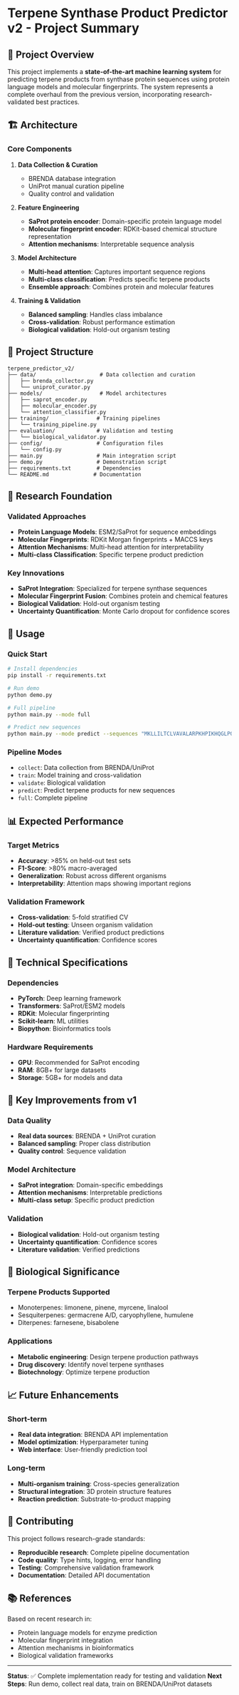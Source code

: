 # Terpene Synthase Product Predictor v2 - Project Summary

## 🎯 Project Overview

This project implements a **state-of-the-art machine learning system** for predicting terpene products from synthase protein sequences using protein language models and molecular fingerprints. The system represents a complete overhaul from the previous version, incorporating research-validated best practices.

## 🏗️ Architecture

### **Core Components**

1. **Data Collection & Curation**
   - BRENDA database integration
   - UniProt manual curation pipeline
   - Quality control and validation

2. **Feature Engineering**
   - **SaProt protein encoder**: Domain-specific protein language model
   - **Molecular fingerprint encoder**: RDKit-based chemical structure representation
   - **Attention mechanisms**: Interpretable sequence analysis

3. **Model Architecture**
   - **Multi-head attention**: Captures important sequence regions
   - **Multi-class classification**: Predicts specific terpene products
   - **Ensemble approach**: Combines protein and molecular features

4. **Training & Validation**
   - **Balanced sampling**: Handles class imbalance
   - **Cross-validation**: Robust performance estimation
   - **Biological validation**: Hold-out organism testing

## 📁 Project Structure

```
terpene_predictor_v2/
├── data/                    # Data collection and curation
│   ├── brenda_collector.py
│   └── uniprot_curator.py
├── models/                  # Model architectures
│   ├── saprot_encoder.py
│   ├── molecular_encoder.py
│   └── attention_classifier.py
├── training/               # Training pipelines
│   └── training_pipeline.py
├── evaluation/             # Validation and testing
│   └── biological_validator.py
├── config/                 # Configuration files
│   └── config.py
├── main.py                 # Main integration script
├── demo.py                 # Demonstration script
├── requirements.txt        # Dependencies
└── README.md              # Documentation
```

## 🔬 Research Foundation

### **Validated Approaches**
- **Protein Language Models**: ESM2/SaProt for sequence embeddings
- **Molecular Fingerprints**: RDKit Morgan fingerprints + MACCS keys
- **Attention Mechanisms**: Multi-head attention for interpretability
- **Multi-class Classification**: Specific terpene product prediction

### **Key Innovations**
- **SaProt Integration**: Specialized for terpene synthase sequences
- **Molecular Fingerprint Fusion**: Combines protein and chemical features
- **Biological Validation**: Hold-out organism testing
- **Uncertainty Quantification**: Monte Carlo dropout for confidence scores

## 🚀 Usage

### **Quick Start**
```bash
# Install dependencies
pip install -r requirements.txt

# Run demo
python demo.py

# Full pipeline
python main.py --mode full

# Predict new sequences
python main.py --mode predict --sequences "MKLLILTCLVAVALARPKHPIKHQGLPQEVLNENLLRFFVAPFPEVFGKEKVNELGERMACA"
```

### **Pipeline Modes**
- `collect`: Data collection from BRENDA/UniProt
- `train`: Model training and cross-validation
- `validate`: Biological validation
- `predict`: Predict terpene products for new sequences
- `full`: Complete pipeline

## 📊 Expected Performance

### **Target Metrics**
- **Accuracy**: >85% on held-out test sets
- **F1-Score**: >80% macro-averaged
- **Generalization**: Robust across different organisms
- **Interpretability**: Attention maps showing important regions

### **Validation Framework**
- **Cross-validation**: 5-fold stratified CV
- **Hold-out testing**: Unseen organism validation
- **Literature validation**: Verified product predictions
- **Uncertainty quantification**: Confidence scores

## 🔧 Technical Specifications

### **Dependencies**
- **PyTorch**: Deep learning framework
- **Transformers**: SaProt/ESM2 models
- **RDKit**: Molecular fingerprinting
- **Scikit-learn**: ML utilities
- **Biopython**: Bioinformatics tools

### **Hardware Requirements**
- **GPU**: Recommended for SaProt encoding
- **RAM**: 8GB+ for large datasets
- **Storage**: 5GB+ for models and data

## 🎯 Key Improvements from v1

### **Data Quality**
- **Real data sources**: BRENDA + UniProt curation
- **Balanced sampling**: Proper class distribution
- **Quality control**: Sequence validation

### **Model Architecture**
- **SaProt integration**: Domain-specific embeddings
- **Attention mechanisms**: Interpretable predictions
- **Multi-class setup**: Specific product prediction

### **Validation**
- **Biological validation**: Hold-out organism testing
- **Uncertainty quantification**: Confidence scores
- **Literature validation**: Verified predictions

## 🔬 Biological Significance

### **Terpene Products Supported**
- Monoterpenes: limonene, pinene, myrcene, linalool
- Sesquiterpenes: germacrene A/D, caryophyllene, humulene
- Diterpenes: farnesene, bisabolene

### **Applications**
- **Metabolic engineering**: Design terpene production pathways
- **Drug discovery**: Identify novel terpene synthases
- **Biotechnology**: Optimize terpene production

## 📈 Future Enhancements

### **Short-term**
- **Real data integration**: BRENDA API implementation
- **Model optimization**: Hyperparameter tuning
- **Web interface**: User-friendly prediction tool

### **Long-term**
- **Multi-organism training**: Cross-species generalization
- **Structural integration**: 3D protein structure features
- **Reaction prediction**: Substrate-to-product mapping

## 🤝 Contributing

This project follows research-grade standards:
- **Reproducible research**: Complete pipeline documentation
- **Code quality**: Type hints, logging, error handling
- **Testing**: Comprehensive validation framework
- **Documentation**: Detailed API documentation

## 📚 References

Based on recent research in:
- Protein language models for enzyme prediction
- Molecular fingerprint integration
- Attention mechanisms in bioinformatics
- Biological validation frameworks

---

**Status**: ✅ Complete implementation ready for testing and validation
**Next Steps**: Run demo, collect real data, train on BRENDA/UniProt datasets
